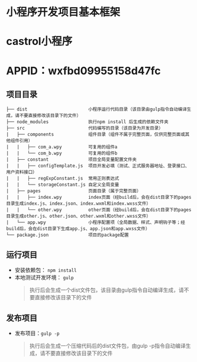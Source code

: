 # 小程序开发项目基本框架
# castrol小程序
# APPID：wxfbd09955158d47fc
## 项目目录
```
├── dist                       小程序运行代码目录（该目录由gulp指令自动编译生成，请不要直接修改该目录下的文件）
├── node_modules               执行npm install 后生成的依赖文件夹 
├── src                        代码编写的目录（该目录为开发目录）
|   ├── components             组件目录（组件不属于完整页面，仅供完整页面或其他组件引用）
|   |   ├── com_a.wpy          可复用的组件a
|   |   └── com_b.wpy          可复用的组件b
|   ├── constant               项目全局变量配置文件夹
|   |   ├── configTemplate.js  项目开发必填（测试、正式服务器地址、登录接口、用户资料接口）
|   |   ├── regExpConstant.js  常用正则表达式
|   |   └── storageConstant.js 自定义全局变量
|   ├── pages                  页面目录（属于完整页面）
|   |   ├── index.wpy          index页面（经build后，会在dist目录下的pages目录生成index.js、index.json、index.wxml和index.wxss文件）
|   |   └── other.wpy          other页面（经build后，会在dist目录下的pages目录生成other.js、other.json、other.wxml和other.wxss文件）
|   └── app.wpy                小程序配置项（全局数据、样式、声明钩子等；经build后，会在dist目录下生成app.js、app.json和app.wxss文件）
└── package.json               项目的package配置
```
## 运行项目
* 安装依赖包： `npm install`
* 本地测试开发环境： `gulp`
  > 执行后会生成一个dist文件包，该目录由gulp指令自动编译生成，请不要直接修改该目录下的文件


## 发布项目
* 发布项目：`gulp -p`
  > 执行后会生成一个压缩代码后的dist文件包，由gulp -p指令自动编译生成，请不要直接修改该目录下的文件